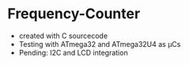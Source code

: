 # Frequency-Counter
- created with C sourcecode
- Testing with ATmega32 and ATmega32U4 as µCs
- Pending: I2C and LCD integration

